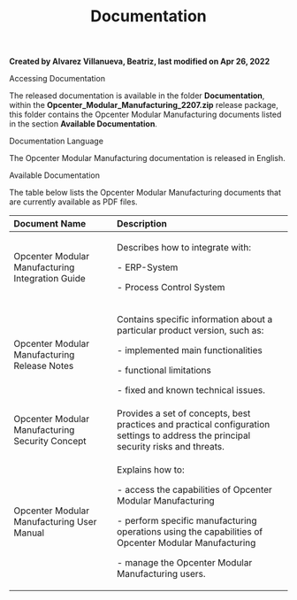 ﻿---
title: "Documentation"
url: 
weight: 5
---

**Created by Alvarez Villanueva, Beatriz, last modified on Apr 26, 2022**  

Accessing Documentation 

The released documentation is available in the folder **Documentation**, within the **Opcenter\_Modular\_Manufacturing\_2207.zip** release package, this folder contains the Opcenter Modular Manufacturing documents listed in the section **Available Documentation**.

Documentation Language

The Opcenter Modular Manufacturing documentation is released in English. 

Available Documentation

The table below lists the Opcenter Modular Manufacturing documents that are currently available as PDF files.

|**Document Name**|**Description**|
| :- | :- |
|Opcenter Modular Manufacturing Integration Guide|<p>Describes how to integrate with:</p><p>- ERP-System</p><p>- Process Control System</p>|
|Opcenter Modular Manufacturing Release Notes|<p>Contains specific information about a particular product version, such as:</p><p>- implemented main functionalities</p><p>- functional limitations</p><p>- fixed and known technical issues.</p>|
|Opcenter Modular Manufacturing Security Concept|Provides a set of concepts, best practices and practical configuration settings to address the principal security risks and threats.|
|Opcenter Modular Manufacturing User Manual|<p>Explains how to:</p><p>- access the capabilities of Opcenter Modular Manufacturing </p><p>- perform specific manufacturing operations using the capabilities of Opcenter Modular Manufacturing </p><p>- manage the Opcenter Modular Manufacturing users.</p>|

